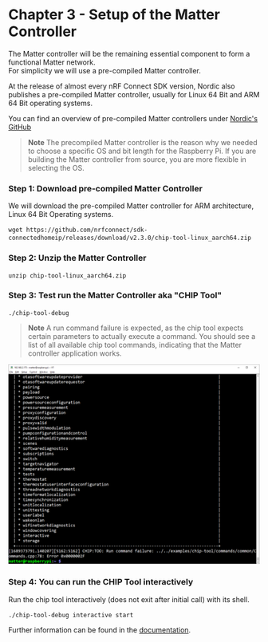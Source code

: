 # Chapter 3 - Setup of the Matter Controller

The Matter controller will be the remaining essential component to form a functional Matter network. <br>
For simplicity we will use a pre-compiled Matter controller. 

At the release of almost every nRF Connect SDK version, Nordic also publishes a pre-compiled Matter controller, usually for Linux 64 Bit and ARM 64 Bit operating systems.<br>

You can find an overview of pre-compiled Matter controllers under [Nordic's GitHub](https://github.com/nrfconnect/sdk-connectedhomeip/releases/)

> **Note**
> The precompiled Matter controller is the reason why we needed to choose a specific OS and bit length for the Raspberry Pi. If you are building the Matter controller from source, you are more flexible in selecting the OS.

### Step 1: Download pre-compiled Matter Controller
We will download the pre-compiled Matter controller for ARM architecture, Linux 64 Bit Operating systems.

```
wget https://github.com/nrfconnect/sdk-connectedhomeip/releases/download/v2.3.0/chip-tool-linux_aarch64.zip
```

### Step 2: Unzip the Matter Controller
```
unzip chip-tool-linux_aarch64.zip
```

### Step 3: Test run the Matter Controller aka "CHIP Tool"
```
./chip-tool-debug
```
> **Note**
> A run command failure is expected, as the chip tool expects certain parameters to actually execute a command. You should see a list of all available chip tool commands, indicating that the Matter controller application works.

![](images/3_chip_tool.png)

### Step 4: You can run the CHIP Tool interactively

Run the chip tool interactively (does not exit after initial call) with its shell.

```
./chip-tool-debug interactive start
```

Further information can be found in the [documentation](https://developer.nordicsemi.com/nRF_Connect_SDK/doc/2.3.0/matter/chip_tool_guide.html#supported-commands-and-options).

